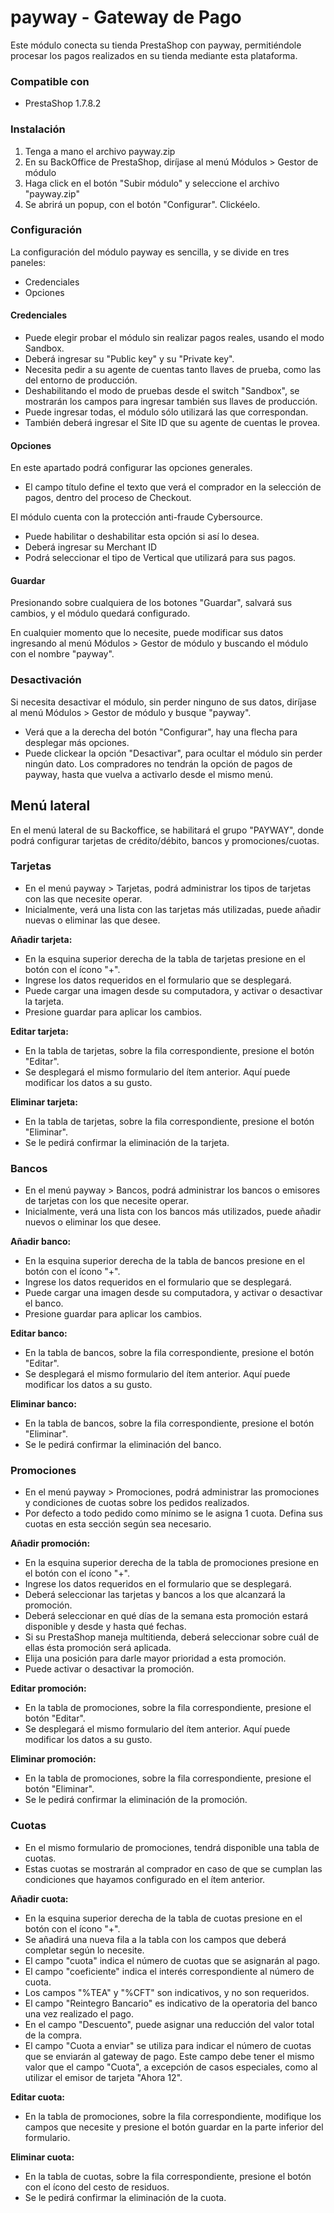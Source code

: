 # payway - Gateway de Pago
Este módulo conecta su tienda PrestaShop con payway, permitiéndole procesar los pagos realizados en su tienda mediante esta plataforma.

### Compatible con
- PrestaShop 1.7.8.2

### Instalación
1. Tenga a mano el archivo payway.zip
2. En su BackOffice de PrestaShop, diríjase al menú Módulos > Gestor de módulo
3. Haga click en el botón "Subir módulo" y seleccione el archivo "payway.zip"
4. Se abrirá un popup, con el botón "Configurar". Clickéelo.

### Configuración
La configuración del módulo payway es sencilla, y se divide en tres paneles:
- Credenciales
- Opciones

#### Credenciales
- Puede elegir probar el módulo sin realizar pagos reales, usando el modo Sandbox.
- Deberá ingresar su "Public key" y su "Private key".
- Necesita pedir a su agente de cuentas tanto llaves de prueba, como las del entorno de producción.
- Deshabilitando el modo de pruebas desde el switch "Sandbox", se mostrarán los campos para ingresar también sus llaves de producción.
- Puede ingresar todas, el módulo sólo utilizará las que correspondan.
- También deberá ingresar el Site ID que su agente de cuentas le provea.

#### Opciones
En este apartado podrá configurar las opciones generales.
- El campo título define el texto que verá el comprador en la selección de pagos, dentro del proceso de Checkout.

El módulo cuenta con la protección anti-fraude Cybersource.
- Puede habilitar o deshabilitar esta opción si así lo desea.
- Deberá ingresar su Merchant ID
- Podrá seleccionar el tipo de Vertical que utilizará para sus pagos.

#### Guardar
Presionando sobre cualquiera de los botones "Guardar", salvará sus cambios, y el módulo quedará configurado.

En cualquier momento que lo necesite, puede modificar sus datos ingresando al menú Módulos > Gestor de módulo y buscando el módulo con el nombre "payway".

### Desactivación
Si necesita desactivar el módulo, sin perder ninguno de sus datos, diríjase al menú Módulos > Gestor de módulo y busque "payway".
- Verá que a la derecha del botón "Configurar", hay una flecha para desplegar más opciones.
- Puede clickear la opción "Desactivar", para ocultar el módulo sin perder ningún dato. Los compradores no tendrán la opción de pagos de payway, hasta que vuelva a activarlo desde el mismo menú.

## Menú lateral
En el menú lateral de su Backoffice, se habilitará el grupo "PAYWAY", donde podrá configurar tarjetas de crédito/débito, bancos y promociones/cuotas.

### Tarjetas
- En el menú payway > Tarjetas, podrá administrar los tipos de tarjetas con las que necesite operar.
- Inicialmente, verá una lista con las tarjetas más utilizadas, puede añadir nuevas o eliminar las que desee.

**Añadir tarjeta:**
- En la esquina superior derecha de la tabla de tarjetas presione en el botón con el ícono "+".
- Ingrese los datos requeridos en el formulario que se desplegará.
- Puede cargar una imagen desde su computadora, y activar o desactivar la tarjeta.
- Presione guardar para aplicar los cambios.

**Editar tarjeta:**
- En la tabla de tarjetas, sobre la fila correspondiente, presione el botón "Editar".
- Se desplegará el mismo formulario del ítem anterior. Aquí puede modificar los datos a su gusto.

**Eliminar tarjeta:**
- En la tabla de tarjetas, sobre la fila correspondiente, presione el botón "Eliminar".
- Se le pedirá confirmar la eliminación de la tarjeta.

### Bancos
- En el menú payway > Bancos, podrá administrar los bancos o emisores de tarjetas con los que necesite operar.
- Inicialmente, verá una lista con los bancos más utilizados, puede añadir nuevos o eliminar los que desee.

**Añadir banco:**
- En la esquina superior derecha de la tabla de bancos presione en el botón con el ícono "+".
- Ingrese los datos requeridos en el formulario que se desplegará.
- Puede cargar una imagen desde su computadora, y activar o desactivar el banco.
- Presione guardar para aplicar los cambios.

**Editar banco:**
- En la tabla de bancos, sobre la fila correspondiente, presione el botón "Editar".
- Se desplegará el mismo formulario del ítem anterior. Aquí puede modificar los datos a su gusto.

**Eliminar banco:**
- En la tabla de bancos, sobre la fila correspondiente, presione el botón "Eliminar".
- Se le pedirá confirmar la eliminación del banco.

### Promociones
- En el menú payway > Promociones, podrá administrar las promociones y condiciones de cuotas sobre los pedidos realizados.
- Por defecto a todo pedido como mínimo se le asigna 1 cuota. Defina sus cuotas en esta sección según sea necesario.

**Añadir promoción:**
- En la esquina superior derecha de la tabla de promociones presione en el botón con el ícono "+".
- Ingrese los datos requeridos en el formulario que se desplegará.
- Deberá seleccionar las tarjetas y bancos a los que alcanzará la promoción.
- Deberá seleccionar en qué días de la semana esta promoción estará disponible y desde y hasta qué fechas.
- Si su PrestaShop maneja multitienda, deberá seleccionar sobre cuál de ellas ésta promoción será aplicada.
- Elija una posición para darle mayor prioridad a esta promoción.
- Puede activar o desactivar la promoción.

**Editar promoción:**
- En la tabla de promociones, sobre la fila correspondiente, presione el botón "Editar".
- Se desplegará el mismo formulario del ítem anterior. Aquí puede modificar los datos a su gusto.

**Eliminar promoción:**
- En la tabla de promociones, sobre la fila correspondiente, presione el botón "Eliminar".
- Se le pedirá confirmar la eliminación de la promoción.

### Cuotas
- En el mismo formulario de promociones, tendrá disponible una tabla de cuotas.
- Estas cuotas se mostrarán al comprador en caso de que se cumplan las condiciones que hayamos configurado en el ítem anterior.

**Añadir cuota:**
- En la esquina superior derecha de la tabla de cuotas presione en el botón con el ícono "+".
- Se añadirá una nueva fila a la tabla con los campos que deberá completar según lo necesite.
- El campo "cuota" indica el número de cuotas que se asignarán al pago.
- El campo "coeficiente" indica el interés correspondiente al número de cuota.
- Los campos "%TEA" y "%CFT" son indicativos, y no son requeridos.
- El campo "Reintegro Bancario" es indicativo de la operatoria del banco una vez realizado el pago.
- En el campo "Descuento", puede asignar una reducción del valor total de la compra.
- El campo "Cuota a enviar" se utiliza para indicar el número de cuotas que se enviarán al gateway de pago. Este campo debe tener el mismo valor que el campo "Cuota", a excepción de casos especiales, como al utilizar el emisor de tarjeta "Ahora 12".

**Editar cuota:**
- En la tabla de promociones, sobre la fila correspondiente, modifique los campos que necesite y presione el botón guardar en la parte inferior del formulario.

**Eliminar cuota:**
- En la tabla de cuotas, sobre la fila correspondiente, presione el botón con el ícono del cesto de residuos.
- Se le pedirá confirmar la eliminación de la cuota.
